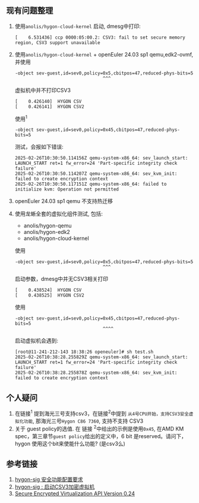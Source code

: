 ## 现有问题整理

1. 使用`anolis/hygon-cloud-kernel` 启动, dmesg中打印:
   ```
   [    6.531436] ccp 0000:05:00.2: CSV3: fail to set secure memory region, CSV3 support unavailable
   ```
2. 使用`anolis/hygon-cloud-kernel` + openEuler 24.03 sp1 qemu,edk2-ovmf, 
   并使用
   ```
   -object sev-guest,id=sev0,policy=0x5,cbitpos=47,reduced-phys-bits=5
                                    ^^^
   ```
   虚拟机中并不打印CSV3

   ```
   [    0.426140]  HYGON CSV
   [    0.426141]  HYGON CSV2

   ```
   使用<sup>1</sup>
   ```
   -object sev-guest,id=sev0,policy=0x45,cbitpos=47,reduced-phys-bits=5
   ```
   测试，会报如下错误:
   ```
   2025-02-26T10:30:50.114156Z qemu-system-x86_64: sev_launch_start: LAUNCH_START ret=1 fw_error=24 'Part-specific integrity check failure'
   2025-02-26T10:30:50.114207Z qemu-system-x86_64: sev_kvm_init: failed to create encryption context
   2025-02-26T10:30:50.117151Z qemu-system-x86_64: failed to initialize kvm: Operation not permitted 
   ```
3. openEuler 24.03 sp1 qemu 不支持热迁移

4. 使用龙蜥全套的虚拟化组件测试, 包括:
   + anolis/hygon-qemu
   + anolis/hygon-edk2
   + anolis/hygon-cloud-kernel

   使用
   ```
   -object sev-guest,id=sev0,policy=0x5,cbitpos=47,reduced-phys-bits=5
                                    ^^^
   ```
   启动参数，dmesg中并无CSV3相关打印
   ```
   [    0.438524]  HYGON CSV
   [    0.438525]  HYGON CSV2
   ```

   使用
   ```
   -object sev-guest,id=sev0,policy=0x45,cbitpos=47,reduced-phys-bits=5
                                    ^^^^
   ```

   启动虚拟机会遇到:
   ```
   [root@11-241-212-143 18:38:26 openeuler]# sh test.sh
   2025-02-26T10:38:28.255829Z qemu-system-x86_64: sev_launch_start: LAUNCH_START ret=1 fw_error=24 'Part-specific integrity check failure'
   2025-02-26T10:38:28.255878Z qemu-system-x86_64: sev_kvm_init: failed to create encryption context
   ```

## 个人疑问
1. 在链接<sup>1</sup> 提到海光三号支持csv3，在链接<sup>2</sup>中提到
   `从4号CPU开始，支持CSV3安全虚拟化功能`, 那海光三号`Hygon C86 7360`,
   支持不支持 CSV3
2. 关于 guest policy的选值. 在 链接 <sup>2</sup>中给出的示例是使用`0x45`, 在AMD
   KM spec，第三章节`guest policy`给出的定义中，6 bit 是reserved。请问下，hygon
   使用这个bit来使能什么功能? (是csv3么)

## 参考链接

1. [hygon-sig 安全功能配置要求](https://openanolis.cn/sig/Hygon-Arch/doc/1076446632387394260)
2. [hygon-sig : 启动CSV3加密虚拟机](https://openanolis.cn/sig/Hygon-Arch/doc/984441308636882971)
3. [Secure Encrypted Virtualization API Version 0.24](https://www.amd.com/content/dam/amd/en/documents/epyc-technical-docs/programmer-references/55766_SEV-KM_API_Specification.pdf)
